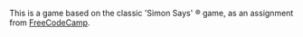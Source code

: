 This is a game based on the classic 'Simon Says' ® game, as an assignment from [FreeCodeCamp](http://www.freecodecamp.com).
